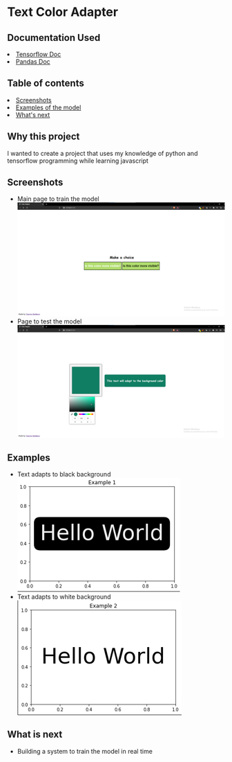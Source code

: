 # <h1>Text Color Adapter </h1>

<h2> Documentation Used </h2>
<u>
  <li><a href="https://www.tensorflow.org/tutorials/keras/regression">Tensorflow Doc</a></li>
  <li><a href="https://pandas.pydata.org/docs/">Pandas Doc</a></li>
</u>

## Table of contents
<u>
  <li><a href="https://github.com/yassine128/Text-Color-Adapter#screenshots">Screenshots</a></li>
  <li><a href="https://github.com/yassine128/Text-Color-Adapter#examples">Examples of the model</a></li>
  <li><a href="https://github.com/yassine128/Text-Color-Adapter#what-is-next">What's next</a></li>
</u>

## Why this project
I wanted to create a project that uses my knowledge of python and tensorflow programming while learning javascript

## Screenshots
- Main page to train the model </br>
![webpage1](https://raw.githubusercontent.com/yassine128/Text-Color-Adapter/main/assets/webpage1.png) </br>
- Page to test the model </br>
![webpage2](https://raw.githubusercontent.com/yassine128/Text-Color-Adapter/main/assets/webpage2.png) </br>


## Examples
- Text adapts to black background </br>
![Black Bgd](https://raw.githubusercontent.com/yassine128/Text-Color-Adapter/main/assets/black%20bgd.png) </br>
- Text adapts to white background </br>
![White Bgd](https://raw.githubusercontent.com/yassine128/Text-Color-Adapter/main/assets/white%20bgd.png) </br>

## What is next
- Building a system to train the model in real time
